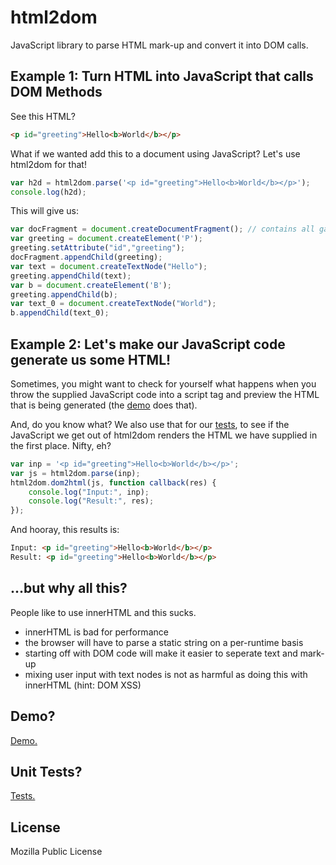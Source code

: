 # html2dom

JavaScript library to parse HTML mark-up and convert it into DOM calls.


## Example 1: Turn HTML into JavaScript that calls DOM Methods

See this HTML?

``` html
<p id="greeting">Hello<b>World</b></p>
```

What if we wanted add this to a document using JavaScript?
Let's use html2dom for that!
``` js
var h2d = html2dom.parse('<p id="greeting">Hello<b>World</b></p>');
console.log(h2d);
```

This will give us:

``` js
var docFragment = document.createDocumentFragment(); // contains all gathered nodes
var greeting = document.createElement('P');
greeting.setAttribute("id","greeting");
docFragment.appendChild(greeting);
var text = document.createTextNode("Hello");
greeting.appendChild(text);
var b = document.createElement('B');
greeting.appendChild(b);
var text_0 = document.createTextNode("World");
b.appendChild(text_0);
```

## Example 2: Let's make our JavaScript code generate us some HTML!

Sometimes, you might want to check for yourself what happens when you throw
the supplied JavaScript code into a script tag and preview the HTML that
is being generated (the [demo](http://freddyb.github.com/html2dom/) does that).

And, do you know what? We also use that for our [tests](http://freddyb.github.com/html2dom/tests/tests.html), to see if the JavaScript we get out of
html2dom renders the HTML we have supplied in the first place. Nifty, eh?

``` js
var inp = '<p id="greeting">Hello<b>World</b></p>';
var js = html2dom.parse(inp);
html2dom.dom2html(js, function callback(res) {
	console.log("Input:", inp);
	console.log("Result:", res);
});
```

And hooray, this results is:

``` html
Input: <p id="greeting">Hello<b>World</b></p>
Result: <p id="greeting">Hello<b>World</b></p>
```


## ...but why all this?
People like to use innerHTML and this sucks.

* innerHTML is bad for performance
* the browser will have to parse a static string on a per-runtime basis
* starting off with DOM code will make it easier to seperate text and mark-up
* mixing user input with text nodes is not as harmful as doing this with innerHTML (hint: DOM XSS)

## Demo?

[Demo.](http://freddyb.github.com/html2dom/)

## Unit Tests?

[Tests.](http://freddyb.github.com/html2dom/tests/tests.html)

## License
Mozilla Public License